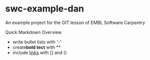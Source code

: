 # swc-example-dan
An example project for the GIT lesson of EMBL Software Carpentry

Quick Markdown Overview

- write bullet lists with '-'
- create**bold tect** with **
- include [links](https://embl.de) with [] and ()
